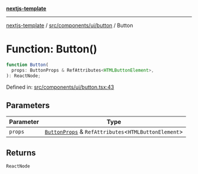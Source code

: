 [**nextjs-template**](../../../../../README.md)

---

[nextjs-template](../../../../../README.md) / [src/components/ui/button](../README.md) / Button

# Function: Button()

```ts
function Button(
  props: ButtonProps & RefAttributes<HTMLButtonElement>,
): ReactNode;
```

Defined in: [src/components/ui/button.tsx:43](https://github.com/Its-Satyajit/nextjs-template/blob/main/src/components/ui/button.tsx#L43)

## Parameters

| Parameter | Type                                                                                   |
| --------- | -------------------------------------------------------------------------------------- |
| `props`   | [`ButtonProps`](../interfaces/ButtonProps.md) & `RefAttributes`\<`HTMLButtonElement`\> |

## Returns

`ReactNode`
